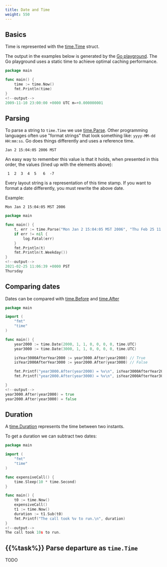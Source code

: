 ```yaml
---
title: Date and Time
weight: 550
---
```



## Basics

Time is represented with the [time.Time](https://pkg.go.dev/time#Time) struct.

The output in the examples below is generated by the [Go playground](https://go.dev/play/). The Go playground uses a static time to achieve optimal caching performance.

```go
package main

func main() {
    time := time.Now()
    fmt.Println(time)
}
<!--output-->
2009-11-10 23:00:00 +0000 UTC m=+0.000000001
```


## Parsing

To parse a string to `time.Time` we use [time.Parse](https://pkg.go.dev/time#Parse). Other programming languages often use "format strings" that look something like: `yyyy-MM-dd HH:mm:ss`. Go does things differently and uses a reference time.
```
Jan 2 15:04:05 2006 MST
```

An easy way to remember this value is that it holds, when presented
in this order, the values (lined up with the elements above):
```
 1  2  3  4  5   6  -7
```

Every layout string is a representation of this time stamp. If you want to format a date differently, you must rewrite the above date.

Example:
```
Mon Jan 2 15:04:05 MST 2006
```

```go
package main

func main() {
    t, err := time.Parse("Mon Jan 2 15:04:05 MST 2006", "Thu Feb 25 11:06:39 PST 2021")
    if err != nil {
        log.Fatal(err)
    }
    fmt.Println(t)
    fmt.Println(t.Weekday())
}
<!--output-->
2021-02-25 11:06:39 +0000 PST
Thursday
```


## Comparing dates

Dates can be compared with [time.Before](https://pkg.go.dev/time#Time.Before) and [time.After](https://pkg.go.dev/time#Time.After)

```go
package main

import (
	"fmt"
	"time"
)

func main() {
	year2000 := time.Date(2000, 1, 1, 0, 0, 0, 0, time.UTC)
	year3000 := time.Date(3000, 1, 1, 0, 0, 0, 0, time.UTC)

	isYear3000AfterYear2000 := year3000.After(year2000) // True
	isYear2000AfterYear3000 := year2000.After(year3000) // False

	fmt.Printf("year3000.After(year2000) = %v\n", isYear3000AfterYear2000)
	fmt.Printf("year2000.After(year3000) = %v\n", isYear2000AfterYear3000)

}
<!--output-->
year3000.After(year2000) = true
year2000.After(year3000) = false
```


## Duration

A [time.Duration](https://pkg.go.dev/time#Duration) represents the time between two instants.

To get a duration we can subtract two dates:

```go
package main

import (
	"fmt"
	"time"
)

func expensiveCall() {
    time.Sleep(10 * time.Second)
}

func main() {
	t0 := time.Now()
	expensiveCall()
	t1 := time.Now()
    duration := t1.Sub(t0)
	fmt.Printf("The call took %v to run.\n", duration)
}
<!--output-->
The call took 10s to run.
```


## {{%task%}} Parse departure as `time.Time`

TODO

